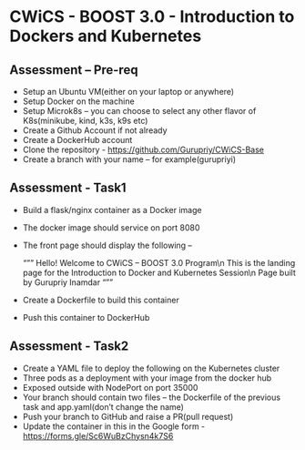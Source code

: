 # CWiCS - BOOST 3.0 - Introduction to Dockers and Kubernetes 
## Assessment – Pre-req
- Setup an Ubuntu VM(either on your laptop or anywhere)
- Setup Docker on the machine
- Setup Microk8s – you can choose to select any other flavor of K8s(minikube, kind, k3s, k9s etc)
- Create a Github Account if not already
- Create a DockerHub account
- Clone the repository - https://github.com/Gurupriy/CWiCS-Base
- Create a branch with your name – for example(gurupriyi)

## Assessment - Task1
- Build a flask/nginx container as a Docker image
- The docker image should service on port 8080
- The front page should display the following –

  “””
  Hello! Welcome to CWiCS – BOOST 3.0 Program\n
  This is the landing page for the Introduction to Docker and Kubernetes Session\n
  Page built by Gurupriy Inamdar
  “””

- Create a Dockerfile to build this container
- Push this container to DockerHub 

## Assessment - Task2
- Create a YAML file to deploy the following on the Kubernetes cluster
- Three pods as a deployment with your image from the docker hub
- Exposed outside with NodePort on port 35000
- Your branch should contain two files – the Dockerfile of the previous task and app.yaml(don’t change the name)
- Push your branch to GitHub and raise a PR(pull request)
- Update the container in this in the Google form - https://forms.gle/Sc6WuBzChysn4k7S6
